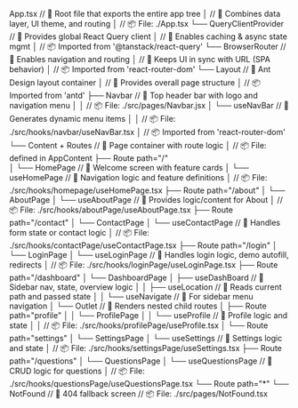 App.tsx                                     // 🔹 Root file that exports the entire app tree
│                                           // 🔸 Combines data layer, UI theme, and routing
│                                           // 📦 File: ./App.tsx
└── QueryClientProvider                     // 🔹 Provides global React Query client
    │                                       // 🔸 Enables caching & async state mgmt
    │                                       // 📦 Imported from '@tanstack/react-query'
    └── BrowserRouter                       // 🔹 Enables navigation and routing
        │                                   // 🔸 Keeps UI in sync with URL (SPA behavior)
        │                                   // 📦 Imported from 'react-router-dom'
        └── Layout                          // 🔹 Ant Design layout container
            │                               // 🔸 Provides overall page structure
            │                               // 📦 Imported from 'antd'
            ├── Navbar                      // 🔹 Top header bar with logo and navigation menu
            │   │                           // 📦 File: ./src/pages/Navbar.jsx
            │   └── useNavBar               // 🔹 Generates dynamic menu items
            │       │                       // 📦 File: ./src/hooks/navbar/useNavBar.tsx
            │                               // 📦 Imported from 'react-router-dom'
            └── Content + Routes            // 🔹 Page container with route logic
                │                           // 📦 File: defined in AppContent
                ├── Route path="/"          
                │   └── HomePage            // 🔹 Welcome screen with feature cards
                │       └── useHomePage     // 🔹 Navigation logic and feature definitions
                │                           // 📦 File: ./src/hooks/homepage/useHomePage.tsx
                ├── Route path="/about"
                │   └── AboutPage
                │       └── useAboutPage    // 🔹 Provides logic/content for About
                │                           // 📦 File: ./src/hooks/aboutPage/useAboutPage.tsx
                ├── Route path="/contact"
                │   └── ContactPage
                │       └── useContactPage  // 🔹 Handles form state or contact logic
                │                           // 📦 File: ./src/hooks/contactPage/useContactPage.tsx
                ├── Route path="/login"
                │   └── LoginPage
                │       └── useLoginPage    // 🔹 Handles login logic, demo autofill, redirects
                │                           // 📦 File: ./src/hooks/loginPage/useLoginPage.tsx
                ├── Route path="/dashboard"
                │   └── DashboardPage
                │       ├── useDashBoard    // 🔹 Sidebar nav, state, overview logic
                │       │   ├── useLocation // 🔹 Reads current path and passed state
                │       │   └── useNavigate // 🔹 For sidebar menu navigation
                │       └── Outlet          // 🔹 Renders nested child routes
                │       ├── Route path="profile"
                │       │   └── ProfilePage
                │       │       └── useProfile // 🔹 Profile logic and state
                │       │                      // 📦 File: ./src/hooks/profilePage/useProfile.tsx
                │       └── Route path="settings"
                │           └── SettingsPage
                │               └── useSettings // 🔹 Settings logic and state
                │                               // 📦 File: ./src/hooks/settingsPage/useSettings.tsx
                ├── Route path="/questions"
                │   └── QuestionsPage
                │       └── useQuestionsPage   // 🔹 CRUD logic for questions
                │                              // 📦 File: ./src/hooks/questionsPage/useQuestionsPage.tsx
                └── Route path="*"
                    └── NotFound              // 🔹 404 fallback screen
                                            // 📦 File: ./src/pages/NotFound.tsx
